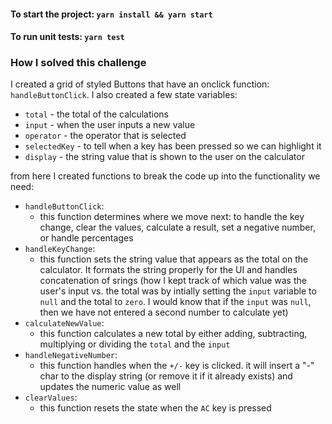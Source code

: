 #### To start the project: `yarn install && yarn start`

#### To run unit tests: `yarn test`

### How I solved this challenge

I created a grid of styled Buttons that have an onclick function: `handleButtonClick`. I also created a few state variables:

- `total` - the total of the calculations
- `input` - when the user inputs a new value
- `operator` - the operator that is selected
- `selectedKey` - to tell when a key has been pressed so we can highlight it
- `display` - the string value that is shown to the user on the calculator

from here I created functions to break the code up into the functionality we need:

- `handleButtonClick`:
  - this function determines where we move next: to handle the key change, clear the values, calculate a result, set a negative number, or handle percentages
- `handleKeyChange`:
  - this function sets the string value that appears as the total on the calculator. It formats the string properly for the UI and handles concatenation of srings (how I kept track of which value was the user's input vs. the total was by intially setting the `input` variable to `null` and the total to `zero`. I would know that if the `input` was `null`, then we have not entered a second number to calculate yet)
- `calculateNewValue`:
  - this function calculates a new total by either adding, subtracting, multiplying or dividing the `total` and the `input`
- `handleNegativeNumber`:
  - this function handles when the `+/-` key is clicked. it will insert a "-" char to the display string (or remove it if it already exists) and updates the numeric value as well
- `clearValues`:
  - this function resets the state when the `AC` key is pressed
